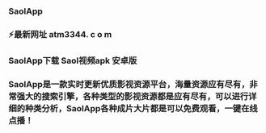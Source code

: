 ### SaolApp
### ⚡最新网址 atm3344. c o m

### SaolApp下载 Saol视频apk 安卓版
### SaolApp是一款实时更新优质影视资源平台，海量资源应有尽有，非常强大的搜索引擎，各种类型的影视资源都是应有尽有，可以进行详细的种类分析，SaolApp各种成片大片都是可以免费观看，一键在线点播！

